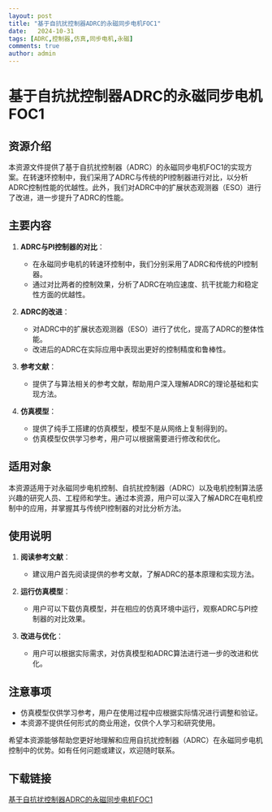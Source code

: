 ```yaml
---
layout: post
title: "基于自抗扰控制器ADRC的永磁同步电机FOC1"
date:   2024-10-31
tags: [ADRC,控制器,仿真,同步电机,永磁]
comments: true
author: admin
---
```

# 基于自抗扰控制器ADRC的永磁同步电机FOC1

## 资源介绍

本资源文件提供了基于自抗扰控制器（ADRC）的永磁同步电机FOC1的实现方案。在转速环控制中，我们采用了ADRC与传统的PI控制器进行对比，以分析ADRC控制性能的优越性。此外，我们对ADRC中的扩展状态观测器（ESO）进行了改进，进一步提升了ADRC的性能。

## 主要内容

1. **ADRC与PI控制器的对比**：
   - 在永磁同步电机的转速环控制中，我们分别采用了ADRC和传统的PI控制器。
   - 通过对比两者的控制效果，分析了ADRC在响应速度、抗干扰能力和稳定性方面的优越性。

2. **ADRC的改进**：
   - 对ADRC中的扩展状态观测器（ESO）进行了优化，提高了ADRC的整体性能。
   - 改进后的ADRC在实际应用中表现出更好的控制精度和鲁棒性。

3. **参考文献**：
   - 提供了与算法相关的参考文献，帮助用户深入理解ADRC的理论基础和实现方法。

4. **仿真模型**：
   - 提供了纯手工搭建的仿真模型，模型不是从网络上复制得到的。
   - 仿真模型仅供学习参考，用户可以根据需要进行修改和优化。

## 适用对象

本资源适用于对永磁同步电机控制、自抗扰控制器（ADRC）以及电机控制算法感兴趣的研究人员、工程师和学生。通过本资源，用户可以深入了解ADRC在电机控制中的应用，并掌握其与传统PI控制器的对比分析方法。

## 使用说明

1. **阅读参考文献**：
   - 建议用户首先阅读提供的参考文献，了解ADRC的基本原理和实现方法。

2. **运行仿真模型**：
   - 用户可以下载仿真模型，并在相应的仿真环境中运行，观察ADRC与PI控制器的对比效果。

3. **改进与优化**：
   - 用户可以根据实际需求，对仿真模型和ADRC算法进行进一步的改进和优化。

## 注意事项

- 仿真模型仅供学习参考，用户在使用过程中应根据实际情况进行调整和验证。
- 本资源不提供任何形式的商业用途，仅供个人学习和研究使用。

希望本资源能够帮助您更好地理解和应用自抗扰控制器（ADRC）在永磁同步电机控制中的优势。如有任何问题或建议，欢迎随时联系。

## 下载链接

[基于自抗扰控制器ADRC的永磁同步电机FOC1](https://pan.quark.cn/s/8e70aaf8bcd2)